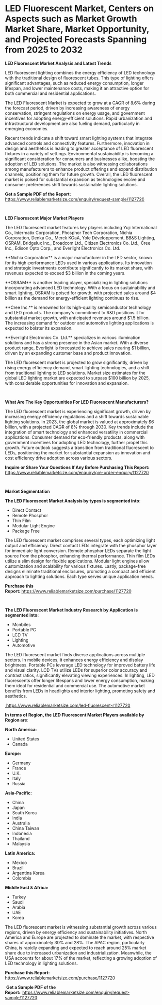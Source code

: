 <p><h1>LED Fluorescent Market, Centers on Aspects such as Market Growth Market Share, Market Opportunity, and Projected Forecasts Spanning from 2025 to 2032</h1></p><p><strong>LED Fluorescent Market Analysis and Latest Trends</strong></p>
<p><p>LED fluorescent lighting combines the energy efficiency of LED technology with the traditional design of fluorescent tubes. This type of lighting offers significant advantages, such as reduced energy consumption, longer lifespan, and lower maintenance costs, making it an attractive option for both commercial and residential applications.</p><p>The LED Fluorescent Market is expected to grow at a CAGR of 8.6% during the forecast period, driven by increasing awareness of energy conservation, stringent regulations on energy usage, and government incentives for adopting energy-efficient solutions. Rapid urbanization and infrastructural development are also fueling demand, particularly in emerging economies.</p><p>Recent trends indicate a shift toward smart lighting systems that integrate advanced controls and connectivity features. Furthermore, innovation in design and aesthetics is leading to greater acceptance of LED fluorescent fixtures in a variety of settings. Environmental sustainability is becoming a significant consideration for consumers and businesses alike, boosting the adoption of LED solutions. The market is also witnessing collaborations among manufacturers to enhance product offerings and expand distribution channels, positioning them for future growth. Overall, the LED fluorescent market is poised for substantial expansion as technologies evolve and consumer preferences shift towards sustainable lighting solutions.</p></p>
<p><strong>Get a Sample PDF of the Report:&nbsp;</strong> <a href="https://www.reliablemarketsize.com/enquiry/request-sample/1127720?utm_campaign=3575&utm_medium=2&utm_source=Github&utm_content=ia&utm_term=17042025&utm_id=led-fluorescent">https://www.reliablemarketsize.com/enquiry/request-sample/1127720</a></p>
<p>&nbsp;</p>
<p><strong>LED Fluorescent Major Market Players</strong></p>
<p><p>The LED fluorescent market features key players including Yuji International Co., Intermatix Corporation, Phosphor Tech Corporation, Nichia Corporation, Denka Co., Merck KGaA, Yole Développement, BB&S Lighting, OSRAM, Bridgelux Inc., Broadcom Ltd., Citizen Electronics Co. Ltd., Cree Inc., Edison Opto Corp., and Everlight Electronics Co. Ltd.</p><p>**Nichia Corporation** is a major manufacturer in the LED sector, known for its high-performance LEDs used in various applications. Its innovation and strategic investments contribute significantly to its market share, with revenues expected to exceed $3 billion in the coming years.</p><p>**OSRAM** is another leading player, specializing in lighting solutions incorporating advanced LED technology. With a focus on sustainability and smart lighting, OSRAM is poised for growth, with projected sales around $4 billion as the demand for energy-efficient lighting continues to rise.</p><p>**Cree Inc.** is renowned for its high-quality semiconductor technology and LED products. The company's commitment to R&D positions it for substantial market growth, with anticipated revenues around $1.5 billion. The increasing demand for outdoor and automotive lighting applications is expected to bolster its expansion.</p><p>**Everlight Electronics Co. Ltd.** specializes in various illumination solutions and has a strong presence in the Asian market. With a diverse product range, Everlight is forecasted to achieve sales nearing $1 billion, driven by an expanding customer base and product innovation.</p><p>The LED fluorescent market is projected to grow significantly, driven by rising energy efficiency demand, smart lighting technologies, and a shift from traditional lighting to LED solutions. Market size estimates for the global LED lighting market are expected to surpass $100 billion by 2025, with considerable opportunities for innovation and expansion.</p></p>
<p>&nbsp;</p>
<p><strong>What Are The Key Opportunities For LED Fluorescent Manufacturers?</strong></p>
<p><p>The LED fluorescent market is experiencing significant growth, driven by increasing energy efficiency regulations and a shift towards sustainable lighting solutions. In 2023, the global market is valued at approximately $6 billion, with a projected CAGR of 8% through 2030. Key trends include the integration of smart technology and enhanced versatility in commercial applications. Consumer demand for eco-friendly products, along with government incentives for adopting LED technology, further propel this growth. Future outlook suggests a transition from traditional fluorescent to LEDs, positioning the market for substantial expansion as innovation and cost efficiency drive adoption across various sectors.</p></p>
<p><strong>Inquire or Share Your Questions If Any Before Purchasing This Report:</strong> <a href="https://www.reliablemarketsize.com/enquiry/pre-order-enquiry/1127720?utm_campaign=3575&utm_medium=2&utm_source=Github&utm_content=ia&utm_term=17042025&utm_id=led-fluorescent">https://www.reliablemarketsize.com/enquiry/pre-order-enquiry/1127720</a></p>
<p>&nbsp;</p>
<p><strong>Market Segmentation</strong></p>
<p><strong>The LED Fluorescent Market Analysis by types is segmented into:</strong></p>
<p><ul><li>Direct Contact</li><li>Remote Phosphor</li><li>Thin Film</li><li>Modular Light Engine</li><li>Package Free</li></ul></p>
<p><p>The LED fluorescent market comprises several types, each optimizing light output and efficiency. Direct contact LEDs integrate with the phosphor layer for immediate light conversion. Remote phosphor LEDs separate the light source from the phosphor, enhancing thermal performance. Thin film LEDs utilize a slim design for flexible applications. Modular light engines allow customization and scalability for various fixtures. Lastly, package-free designs eliminate traditional enclosures, promoting a compact and efficient approach to lighting solutions. Each type serves unique application needs.</p></p>
<p><strong>Purchase this Report:&nbsp;</strong><a href="https://www.reliablemarketsize.com/purchase/1127720?utm_campaign=3575&utm_medium=2&utm_source=Github&utm_content=ia&utm_term=17042025&utm_id=led-fluorescent">https://www.reliablemarketsize.com/purchase/1127720</a></p>
<p>&nbsp;</p>
<p><strong>The LED Fluorescent Market Industry Research by Application is segmented into:</strong></p>
<p><ul><li>Monbiles</li><li>Portable PC</li><li>LCD TV</li><li>Lighting</li><li>Automotive</li></ul></p>
<p><p>The LED fluorescent market finds diverse applications across multiple sectors. In mobile devices, it enhances energy efficiency and display brightness. Portable PCs leverage LED technology for improved battery life and visual clarity. LCD TVs utilize LEDs for superior color accuracy and contrast ratios, significantly elevating viewing experiences. In lighting, LED fluorescents offer longer lifespans and lower energy consumption, making them ideal for residential and commercial use. The automotive market benefits from LEDs in headlights and interior lighting, promoting safety and aesthetics.</p></p>
<p><a href="https://www.reliablemarketsize.com/led-fluorescent-r1127720?utm_campaign=3575&utm_medium=2&utm_source=Github&utm_content=ia&utm_term=17042025&utm_id=led-fluorescent">&nbsp;https://www.reliablemarketsize.com/led-fluorescent-r1127720</a></p>
<p><strong>In terms of Region, the LED Fluorescent Market Players available by Region are:</strong></p>
<p>
    <p> <strong> North America: </strong>
        <ul>
            <li>United States</li>
            <li>Canada</li>
        </ul>
        </p> 
    <p> <strong> Europe: </strong>
        <ul>
            <li>Germany</li>
            <li>France</li>
            <li>U.K.</li>
            <li>Italy</li>
            <li>Russia</li>
        </ul>
        </p> 
    <p> <strong> Asia-Pacific: </strong>
        <ul>
            <li>China</li>
            <li>Japan</li>
            <li>South Korea</li>
            <li>India</li>
            <li>Australia</li>
            <li>China Taiwan</li>
            <li>Indonesia</li>
            <li>Thailand</li>
            <li>Malaysia</li>
        </ul>
        </p> 
    <p> <strong> Latin America: </strong>
        <ul>
            <li>Mexico</li>
            <li>Brazil</li>
            <li>Argentina Korea</li>
            <li>Colombia</li>
        </ul>
        </p> 
    <p> <strong> Middle East & Africa: </strong>
        <ul>
            <li>Turkey</li>
            <li>Saudi</li>
            <li>Arabia</li>
            <li>UAE</li>
            <li>Korea</li>
        </ul>
    </p>
    </p>
<p><p>The LED fluorescent market is witnessing substantial growth across various regions, driven by energy efficiency and sustainability initiatives. North America and Europe are projected to dominate the market, with respective shares of approximately 30% and 28%. The APAC region, particularly China, is rapidly expanding and expected to reach around 25% market share due to increased urbanization and industrialization. Meanwhile, the USA accounts for about 17% of the market, reflecting a growing adoption of LED technology in lighting solutions.</p></p>
<p><strong>Purchase this Report: </strong><a href="https://www.reliablemarketsize.com/purchase/1127720?utm_campaign=3575&utm_medium=2&utm_source=Github&utm_content=ia&utm_term=17042025&utm_id=led-fluorescent">https://www.reliablemarketsize.com/purchase/1127720</a></p>
<p>&nbsp;<strong>Get a Sample PDF of the Report:&nbsp;&nbsp;</strong><a href="https://www.reliablemarketsize.com/enquiry/request-sample/1127720?utm_campaign=3575&utm_medium=2&utm_source=Github&utm_content=ia&utm_term=17042025&utm_id=led-fluorescent">https://www.reliablemarketsize.com/enquiry/request-sample/1127720</a></p>
<p><strong></strong></p>
<p><p></p><p></p><p></p></p>